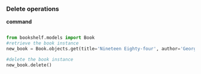 ### Delete operations
**command**
```python

from bookshelf.models import Book
#retrieve the book instance
new_book = Book.objects.get(title='Nineteen Eighty-four', author='George Orwell', publication_year=1949)

#delete the book instance
new_book.delete()